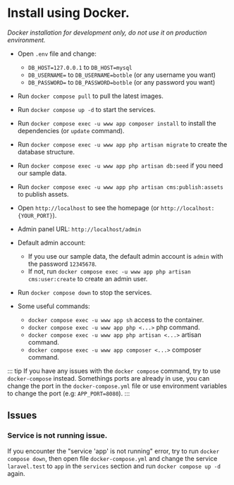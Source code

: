 # Install using Docker.

_Docker installation for development only, do not use it on production environment._

- Open `.env` file and change:
  - `DB_HOST=127.0.0.1` to `DB_HOST=mysql`
  - `DB_USERNAME=` to `DB_USERNAME=botble` (or any username you want)
  - `DB_PASSWORD=` to `DB_PASSWORD=botble` (or any password you want)

- Run `docker compose pull` to pull the latest images.
- Run `docker compose up -d` to start the services.
- Run `docker compose exec -u www app composer install` to install the dependencies (or `update` command).
- Run `docker compose exec -u www app php artisan migrate` to create the database structure.
- Run `docker compose exec -u www app php artisan db:seed` if you need our sample data.
- Run `docker compose exec -u www app php artisan cms:publish:assets` to publish assets.
- Open `http://localhost` to see the homepage (or `http://localhost:{YOUR_PORT}`).
- Admin panel URL: `http://localhost/admin`
- Default admin account:
    - If you use our sample data, the default admin account is `admin` with the password `12345678`.
    - If not, run `docker compose exec -u www app php artisan cms:user:create` to create an admin user.
- Run `docker compose down` to stop the services.
- Some useful commands:
    - `docker compose exec -u www app sh` access to the container.
    - `docker compose exec -u www app php <...>` php command.
    - `docker compose exec -u www app php artisan <...>` artisan command.
    - `docker compose exec -u www app composer <...>` composer command.

::: tip
If you have any issues with the `docker compose` command, try to use `docker-compose` instead.
Somethings ports are already in use, you can change the port in the `docker-compose.yml` file or use environment variables to change the port (e.g: `APP_PORT=8080`).
:::

## Issues

### Service is not running issue.

If you encounter the "service 'app' is not running" error, try to run `docker compose down`, then open file `docker-compose.yml` and change the service `laravel.test` to `app` in the `services` section and run `docker compose up -d` again.
